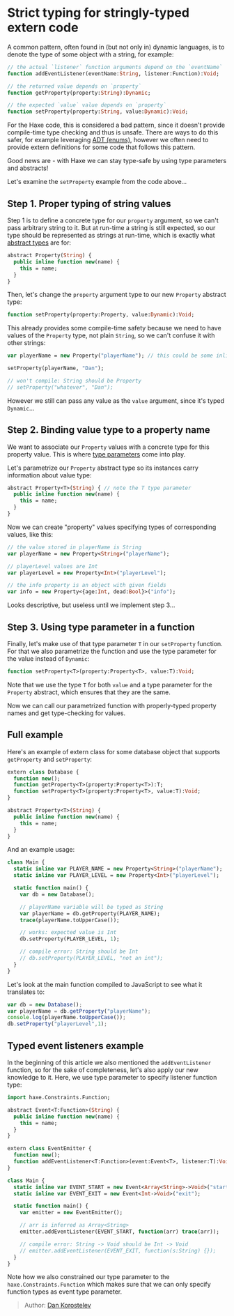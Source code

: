 [tags]: / "abstract-type,type-params,extern"

# Strict typing for stringly-typed extern code

A common pattern, often found in (but not only in) dynamic languages, is to denote the type of some object
with a string, for example:

```haxe
// the actual `listener` function arguments depend on the `eventName`
function addEventListener(eventName:String, listener:Function):Void;

// the returned value depends on `property`
function getProperty(property:String):Dynamic;

// the expected `value` value depends on `property`
function setProperty(property:String, value:Dynamic):Void;
```

For the Haxe code, this is considered a bad pattern, since it doesn't provide compile-time type checking and thus is unsafe.
There are ways to do this safer, for example leveraging [ADT (enums)](http://haxe.org/manual/types-enum-instance.html),
however we often need to provide extern definitions for some code that follows this pattern.

Good news are - with Haxe we can stay type-safe by using type parameters and abstracts!

Let's examine the `setProperty` example from the code above...


## Step 1. Proper typing of string values

Step 1 is to define a concrete type for our `property` argument, so we can't pass arbitrary string to it.
But at run-time a string is still expected, so our type should be represented as strings at run-time, which is
exactly what [abstract types](http://haxe.org/manual/types-abstract.html) are for:

```haxe
abstract Property(String) {
  public inline function new(name) {
    this = name;
  }
}
```

Then, let's change the `property` argument type to our new `Property` abstract type:

```haxe
function setProperty(property:Property, value:Dynamic):Void;
```

This already provides some compile-time safety because we need to have values of the `Property` type,
not plain `String`, so we can't confuse it with other strings:

```haxe
var playerName = new Property("playerName"); // this could be some inlined constant

setProperty(playerName, "Dan");

// won't compile: String should be Property
// setProperty("whatever", "Dan");
```

However we still can pass any value as the `value` argument, since it's typed `Dynamic`...


## Step 2. Binding value type to a property name

We want to associate our `Property` values with a concrete type for this property value.
This is where [type parameters](http://haxe.org/manual/type-system-type-parameters.html) come into play.

Let's parametrize our `Property` abstract type so its instances carry information about value type:

```haxe
abstract Property<T>(String) { // note the T type parameter
  public inline function new(name) {
    this = name;
  }
}
```

Now we can create "property" values specifying types of corresponding values, like this:

```haxe
// the value stored in playerName is String
var playerName = new Property<String>("playerName");

// playerLevel values are Int
var playerLevel = new Property<Int>("playerLevel");

// the info property is an object with given fields
var info = new Property<{age:Int, dead:Bool}>("info");
```

Looks descriptive, but useless until we implement step 3...


## Step 3. Using type parameter in a function

Finally, let's make use of that type parameter `T` in our `setProperty` function.
For that we also parametrize the function and use the type parameter for the value instead of `Dynamic`:

```haxe
function setProperty<T>(property:Property<T>, value:T):Void;
```

Note that we use the type `T` for both `value` and a type parameter for the `Property` abstract, which
ensures that they are the same.

Now we can call our parametrized function with properly-typed property names and get type-checking for values.

## Full example

Here's an example of extern class for some database object that supports `getProperty` and `setProperty`:

```haxe
extern class Database {
  function new();
  function getProperty<T>(property:Property<T>):T;
  function setProperty<T>(property:Property<T>, value:T):Void;
}

abstract Property<T>(String) {
  public inline function new(name) {
    this = name;
  }
}
```

And an example usage:

```haxe
class Main {
  static inline var PLAYER_NAME = new Property<String>("playerName");
  static inline var PLAYER_LEVEL = new Property<Int>("playerLevel");

  static function main() {
    var db = new Database();

    // playerName variable will be typed as String
    var playerName = db.getProperty(PLAYER_NAME);
    trace(playerName.toUpperCase());

    // works: expected value is Int
    db.setProperty(PLAYER_LEVEL, 1);

    // compile error: String should be Int
    // db.setProperty(PLAYER_LEVEL, "not an int");
  }
}
```

Let's look at the main function compiled to JavaScript to see what it translates to:

```js
var db = new Database();
var playerName = db.getProperty("playerName");
console.log(playerName.toUpperCase());
db.setProperty("playerLevel",1);
```

## Typed event listeners example

In the beginning of this article we also mentioned the `addEventListener` function, so for the sake of completeness, let's also apply our new knowledge to it. Here, we use type parameter to specify listener function type:

```haxe
import haxe.Constraints.Function;

abstract Event<T:Function>(String) {
  public inline function new(name) {
    this = name;
  }
}

extern class EventEmitter {
  function new();
  function addEventListener<T:Function>(event:Event<T>, listener:T):Void;
}

class Main {
  static inline var EVENT_START = new Event<Array<String>->Void>("start");
  static inline var EVENT_EXIT = new Event<Int->Void>("exit");

  static function main() {
    var emitter = new EventEmitter();

    // arr is inferred as Array<String>
    emitter.addEventListener(EVENT_START, function(arr) trace(arr));

    // compile error: String -> Void should be Int -> Void
    // emitter.addEventListener(EVENT_EXIT, function(s:String) {});
  }
}
```

Note how we also constrained our type parameter to the `haxe.Constraints.Function` which makes sure that we can only specify function types as event type parameter.

> Author: [Dan Korostelev](https://github.com/nadako)
